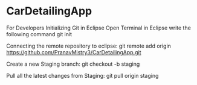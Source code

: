 # CarDetailingApp

For Developers
Initializing Git in Eclipse
Open Terminal in Eclipse
write the following command
git init

Connecting the remote repository to eclipse:
git remote add origin https://github.com/PranavMistry3/CarDetailingApp.git

Create a new Staging branch:
git checkout -b staging

Pull all the latest changes from Staging:
git pull origin staging
